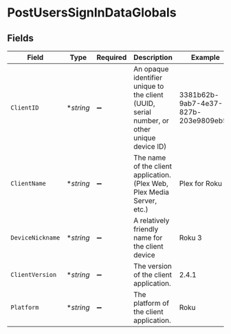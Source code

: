 # PostUsersSignInDataGlobals


## Fields

| Field                                                                                      | Type                                                                                       | Required                                                                                   | Description                                                                                | Example                                                                                    |
| ------------------------------------------------------------------------------------------ | ------------------------------------------------------------------------------------------ | ------------------------------------------------------------------------------------------ | ------------------------------------------------------------------------------------------ | ------------------------------------------------------------------------------------------ |
| `ClientID`                                                                                 | **string*                                                                                  | :heavy_minus_sign:                                                                         | An opaque identifier unique to the client (UUID, serial number, or other unique device ID) | 3381b62b-9ab7-4e37-827b-203e9809eb58                                                       |
| `ClientName`                                                                               | **string*                                                                                  | :heavy_minus_sign:                                                                         | The name of the client application. (Plex Web, Plex Media Server, etc.)                    | Plex for Roku                                                                              |
| `DeviceNickname`                                                                           | **string*                                                                                  | :heavy_minus_sign:                                                                         | A relatively friendly name for the client device                                           | Roku 3                                                                                     |
| `ClientVersion`                                                                            | **string*                                                                                  | :heavy_minus_sign:                                                                         | The version of the client application.                                                     | 2.4.1                                                                                      |
| `Platform`                                                                                 | **string*                                                                                  | :heavy_minus_sign:                                                                         | The platform of the client application.                                                    | Roku                                                                                       |